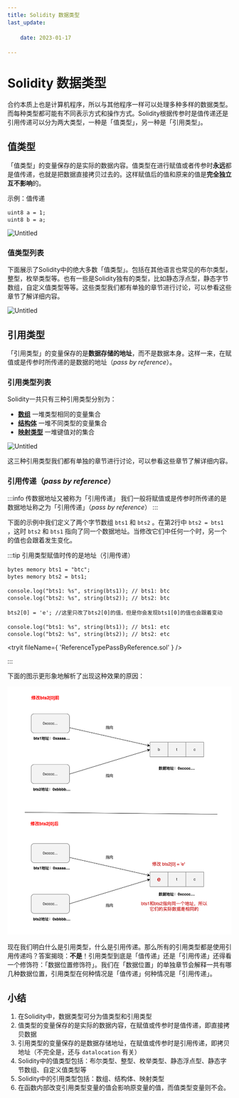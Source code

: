 ```yaml
---
title: Solidity 数据类型
last_update:

    date: 2023-01-17

---
```


# Solidity 数据类型

合约本质上也是计算机程序，所以与其他程序一样可以处理多种多样的数据类型。而每种类型都可能有不同表示方式和操作方式。Solidity根据传参时是值传递还是引用传递可以分为两大类型，一种是「值类型」，另一种是「引用类型」。

## 值类型

「值类型」的变量保存的是实际的数据内容。值类型在进行赋值或者传参时**永远**都是值传递，也就是把数据直接拷贝过去的。这样赋值后的值和原来的值是**完全独立互不影响**的。

示例：值传递

```solidity
uint8 a = 1;
uint8 b = a;
```

![Untitled](assets/data-types/Untitled.png)

### **值类型列表**

下面展示了Solidity中的绝大多数「值类型」。包括在其他语言也常见的布尔类型，整型，枚举类型等。也有一些是Solidity独有的类型，比如静态浮点型，静态字节数组，自定义值类型等等。这些类型我们都有单独的章节进行讨论，可以参看这些章节了解详细内容。

![Untitled](assets/data-types/Untitled1.png)

## 引用类型

「引用类型」的变量保存的是**数据存储的地址**，而不是数据本身。这样一来，在赋值或是传参时所传递的是数据的地址（_pass by reference_）。

### 引用类型列表

Solidity一共只有三种引用类型分别为：

* **[数组](array)** 一堆类型相同的变量集合
* **[结构体](struct)** 一堆不同类型的变量集合
* **[映射类型](mapping)** 一堆键值对的集合

![Untitled](assets/data-types/Untitled2.png)

这三种引用类型我们都有单独的章节进行讨论，可以参看这些章节了解详细内容。

### 引用传递（_pass by reference_）

:::info 传数据地址又被称为「引用传递」
我们一般将赋值或是传参时所传递的是数据地址称之为「引用传递」（_pass by reference_）
:::

下面的示例中我们定义了两个字节数组 `bts1` 和 `bts2` 。在第2行中 `bts2 = bts1` ，这时 `bts2` 和 `bts1` 指向了同一个数据地址。当修改它们中任何一个时，另一个的值也会跟着发生变化。

:::tip 引用类型赋值时传的是地址（引用传递）

```solidity
bytes memory bts1 = "btc";
bytes memory bts2 = bts1;

console.log("bts1: %s", string(bts1)); // bts1: btc
console.log("bts2: %s", string(bts2)); // bts2: btc

bts2[0] = 'e'; //这里只改了bts2[0]的值，但是你会发现bts1[0]的值也会跟着变动

console.log("bts1: %s", string(bts1)); // bts1: etc
console.log("bts2: %s", string(bts2)); // bts2: etc
```

<tryit fileName={ 'ReferenceTypePassByReference.sol' } />

:::

下面的图示更形象地解析了出现这种效果的原因：

![picture 1](assets/data-types/1675222311785.png)  

现在我们明白什么是引用类型，什么是引用传递。那么所有的引用类型都是使用引用传递吗？答案揭晓：**不是**！引用类型到底是「值传递」还是「引用传递」还得看一个修饰符：「数据位置修饰符」。我们在「数据位置」的单独章节会解释一共有哪几种数据位置，引用类型在何种情况是「值传递」何种情况是「引用传递」。

## 小结

1. 在Solidity中，数据类型可分为值类型和引用类型
2. 值类型的变量保存的是实际的数据内容，在赋值或传参时是值传递，即直接拷贝数据
3. 引用类型的变量保存的是数据存储地址，在赋值或传参时是引用传递，即拷贝地址（不完全是，还与 `datalocation` 有关）
4. Solidity中的值类型包括：布尔类型、整型、枚举类型、静态浮点型、静态字节数组、自定义值类型等
5. Solidity中的引用类型包括：数组、结构体、映射类型
6. 在函数内部改变引用类型变量的值会影响原变量的值，而值类型变量则不会。
